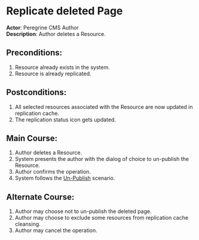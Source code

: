 # Replicate deleted Page

**Actor**: Peregrine CMS Author  
**Description**: Author deletes a Resource.

## Preconditions:
1. Resource already exists in the system.
1. Resource is already replicated.

## Postconditions:
1. All selected resources associated with the Resource are now updated in replication cache.
1. The replication status icon gets updated.

## Main Course:
1. Author deletes a Resource.
1. System presents the author with the dialog of choice to un-publish the Resource.
1. Author confirms the operation.
1. System follows the [Un-Publish](resource-unpublished.md) scenario.

## Alternate Course:
1. Author may choose not to un-publish the deleted page.
1. Author may choose to exclude some resources from replication cache cleansing.
1. Author may cancel the operation.